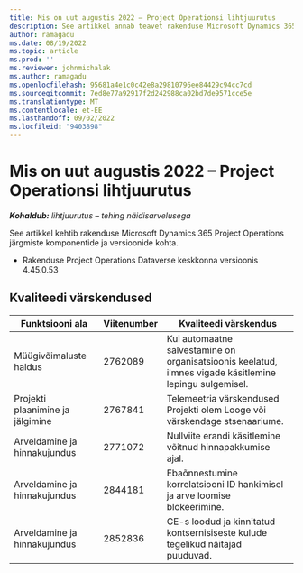 ```yaml
---
title: Mis on uut augustis 2022 – Project Operationsi lihtjuurutus
description: See artikkel annab teavet rakenduse Microsoft Dynamics 365 Project Operations lihtjuurutamise 2022. a augusti väljalaskes saadaolevate kvaliteedivärskenduste kohta.
author: ramagadu
ms.date: 08/19/2022
ms.topic: article
ms.prod: ''
ms.reviewer: johnmichalak
ms.author: ramagadu
ms.openlocfilehash: 95681a4e1c0c42e8a29810796ee84429c94cc7cd
ms.sourcegitcommit: 7ed8e77a92917f2d242988ca02bd7de9571cce5e
ms.translationtype: MT
ms.contentlocale: et-EE
ms.lasthandoff: 09/02/2022
ms.locfileid: "9403898"
---
```

# <a name="whats-new-august-2022---project-operations-lite-deployment"></a>Mis on uut augustis 2022 – Project Operationsi lihtjuurutus

_**Kohaldub:** lihtjuurutus – tehing näidisarvelusega_

See artikkel kehtib rakenduse Microsoft Dynamics 365 Project Operations järgmiste komponentide ja versioonide kohta.

- Rakenduse Project Operations Dataverse keskkonna versioonis 4.45.0.53

## <a name="quality-updates"></a>Kvaliteedi värskendused

| Funktsiooni ala | Viitenumber | Kvaliteedi värskendus |
| --- | --- | --- |
|   Müügivõimaluste haldus | 2762089 | Kui automaatne salvestamine on organisatsioonis keelatud, ilmnes vigade käsitlemine lepingu sulgemisel.|
|Projekti plaanimine ja jälgimine | 2767841 | Telemeetria värskendused Projekti olem Looge või värskendage stsenaariume.|
|Arveldamine ja hinnakujundus | 2771072 | Nullviite erandi käsitlemine võitnud hinnapakkumise ajal.|
|Arveldamine ja hinnakujundus | 2844181 |Ebaõnnestumine korrelatsiooni ID hankimisel ja arve loomise blokeerimine.|
|Arveldamine ja hinnakujundus | 2852836 | CE-s loodud ja kinnitatud kontsernisiseste kulude tegelikud näitajad puuduvad.|
